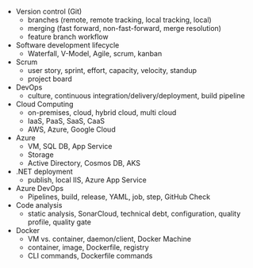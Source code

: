 - Version control (Git)
    - branches (remote, remote tracking, local tracking, local)
    - merging (fast forward, non-fast-forward, merge resolution)
    - feature branch workflow
- Software development lifecycle
    - Waterfall, V-Model, Agile, scrum, kanban
- Scrum
    - user story, sprint, effort, capacity, velocity, standup
    - project board
- DevOps
    - culture, continuous integration/delivery/deployment, build pipeline
- Cloud Computing
    - on-premises, cloud, hybrid cloud, multi cloud
    - IaaS, PaaS, SaaS, CaaS
    - AWS, Azure, Google Cloud
- Azure
    - VM, SQL DB, App Service
    - Storage
    - Active Directory, Cosmos DB, AKS
- .NET deployment
    - publish, local IIS, Azure App Service
- Azure DevOps
    - Pipelines, build, release, YAML, job, step, GitHub Check
- Code analysis
    - static analysis, SonarCloud, technical debt, configuration, quality profile, quality gate
- Docker
    - VM vs. container, daemon/client, Docker Machine
    - container, image, Dockerfile, registry
    - CLI commands, Dockerfile commands
